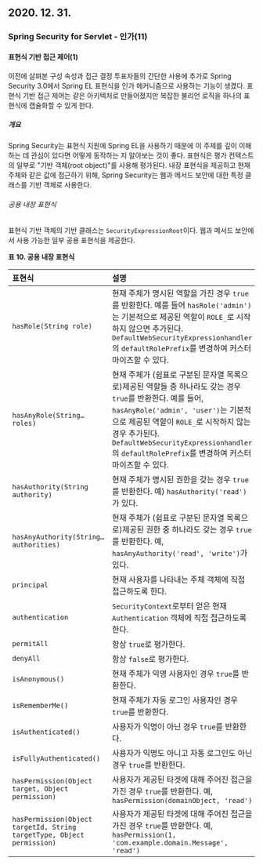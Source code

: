 ## 2020. 12. 31.

### Spring Security for Servlet - 인가(11)

#### 표현식 기반 접근 제어(1)

이전에 살펴본 구성 속성과 접근 결정 투표자들의 간단한 사용에 추가로 Spring Security 3.0에서 Spring EL 표현식을 인가 메커니즘으로 사용하는 기능이 생겼다. 표현식 기반 접근 제어는 같은 아키텍처로 만들어졌지만 복잡한 불리언 로직을 하나의 표현식에 캡슐화할 수 있게 한다.

##### 개요

Spring Security는 표현식 지원에 Spring EL을 사용하기 때문에 이 주제를 깊이 이해하는 데 관심이 있다면 어떻게 동작하는 지 알아보는 것이 좋다. 표현식은 평가 컨텍스트의 일부로 "기반 객체(root object)"를 사용해 평가된다. 내장 표현식을 제공하고 현재 주체와 같은 값에 접근하기 위해, Spring Security는 웹과 메서드 보안에 대한 특정 클래스를 기반 객체로 사용한다.

###### 공용 내장 표현식

표현식 기반 객체의 기반 클래스는 `SecurityExpressionRoot`이다. 웹과 메서드 보안에서 사용 가능한 일부 공용 표현식을 제공한다.

**표 10. 공용 내장 표현식**

| 표현식                                                       | 설명                                                         |
| :----------------------------------------------------------- | :----------------------------------------------------------- |
| `hasRole(String role)`                                       | 현재 주체가 명시된 역할을 가진 경우 `true`를 반환한다. 예를 들어 `hasRole('admin')`는 기본적으로 제공된 역할이 `ROLE_`로 시작하지 않으면 추가된다. `DefaultWebSecurityExpressionhandler`의 `defaultRolePrefix`를 변경하여 커스터마이즈할 수 있다. |
| `hasAnyRole(String… roles)`                                  | 현재 주체가 (쉼표로 구분된 문자열 목록으로)제공된 역할들 중 하나라도 갖는 경우 `true`를 반환한다. 예를 들어, `hasAnyRole('admin', 'user')`는 기본적으로 제공된 역할이 `ROLE_`로 시작하지 않는 경우 추가된다. `DefaultWebSecurityExpressionhandler`의 `defaultRolePrefix`를 변경하여 커스터마이즈할 수 있다. |
| `hasAuthority(String authority)`                             | 현재 주체가 명시된 권한을 갖는 경우 `true`를 반환한다. 예) `hasAuthority('read')`가 있다. |
| `hasAnyAuthority(String… authorities)`                       | 현재 주체가 (쉼표로 구분된 문자열 목록으로)제공된 권한 중 하나라도 갖는 경우 `true`를 반환한다. 예, `hasAnyAuthority('read', 'write')`가 있다. |
| `principal`                                                  | 현재 사용자를 나타내는 주체 객체에 직접 접근하도록 한다.     |
| `authentication`                                             | `SecurityContext`로부터 얻은 현재 `Authentication` 객체에 직접 접근하도록 한다. |
| `permitAll`                                                  | 항상 `true`로 평가한다.                                      |
| `denyAll`                                                    | 항상 `false`로 평가한다.                                     |
| `isAnonymous()`                                              | 현재 주체가 익명 사용자인 경우 `true`를 반환한다.            |
| `isRememberMe()`                                             | 현재 주체가 자동 로그인 사용자인 경우 `true`를 반환한다.     |
| `isAuthenticated()`                                          | 사용자가 익명이 아닌 경우 `true`를 반환한다.                 |
| `isFullyAuthenticated()`                                     | 사용자가 익명도 아니고 자동 로그인도 아닌 경우 `true`를 반환한다. |
| `hasPermission(Object target, Object permission)`            | 사용자가 제공된 타겟에 대해 주어진 접근을 가진 경우 `true`를 반환한다. 예, `hasPermission(domainObject, 'read')` |
| `hasPermission(Object targetId, String targetType, Object permission)` | 사용자가 제공된 타겟에 대해 주어진 접근을 가진 경우 `true`를 반환한다. 예, `hasPermission(1, 'com.example.domain.Message', 'read')` |

